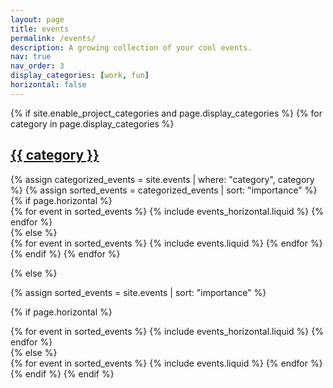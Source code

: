 ```yaml
---
layout: page
title: events
permalink: /events/
description: A growing collection of your cool events.
nav: true
nav_order: 3
display_categories: [work, fun]
horizontal: false
---
```


<!-- pages/events.md -->
<div class="projects">
{% if site.enable_project_categories and page.display_categories %}
  <!-- Display categorized events -->
  {% for category in page.display_categories %}
  <a id="{{ category }}" href=".#{{ category }}">
    <h2 class="category">{{ category }}</h2>
  </a>
  {% assign categorized_events = site.events | where: "category", category %}
  {% assign sorted_events = categorized_events | sort: "importance" %}
  <!-- Generate cards for each event -->
  {% if page.horizontal %}
  <div class="container">
    <div class="row row-cols-1 row-cols-md-2">
    {% for event in sorted_events %}
      {% include events_horizontal.liquid %}
    {% endfor %}
    </div>
  </div>
  {% else %}
  <div class="row row-cols-1 row-cols-md-3">
    {% for event in sorted_events %}
      {% include events.liquid %}
    {% endfor %}
  </div>
  {% endif %}
  {% endfor %}

{% else %}

<!-- Display events without categories -->

{% assign sorted_events = site.events | sort: "importance" %}

  <!-- Generate cards for each event -->

{% if page.horizontal %}

  <div class="container">
    <div class="row row-cols-1 row-cols-md-2">
    {% for event in sorted_events %}
      {% include events_horizontal.liquid %}
    {% endfor %}
    </div>
  </div>
  {% else %}
  <div class="row row-cols-1 row-cols-md-3">
    {% for event in sorted_events %}
      {% include events.liquid %}
    {% endfor %}
  </div>
  {% endif %}
{% endif %}
</div>
